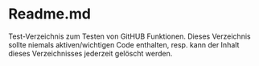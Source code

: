 # Readme.md

Test-Verzeichnis zum Testen von GitHUB Funktionen.
Dieses Verzeichnis sollte niemals aktiven/wichtigen Code enthalten, resp. kann der Inhalt dieses Verzeichnisses jederzeit gelöscht werden.